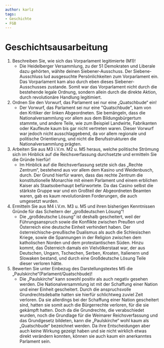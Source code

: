 ```yaml
---
author: karlz
tags:
- Geschichte
- FGB
---
```


# Geschichtsausarbeitung

1. Beschreiben Sie, wie sich das Vorparlament legitimierte (M1)!
	- Die Heidelberger Versammlung, zu der 51 Demokraten und Liberale dazu gehörten, wählte deinen Siebener-Ausschuss. Der Siebene-Ausschluss lud ausgesuchte Persönlichkeiten zum Vorparlament ein. Das Vorparlament kam also durch eben dieses Siebener-Ausschusses zustande. Somit war das Vorparlament nicht durch die bestehende legale Ordnung, sondern allein durch die direkte Aktion, durch revolutionäre Handlung legitimiert.
1. Ordnen Sie den Vorwurf, das Parlament sei nur eine „Quatschbude“ ein!
	- Der Vorwurf, das Parlament sei nur eine "Quatschbude", kam von den Kritiker der linken Abgeordneten. Sie bemängeln, dass die Nationalversammlung vor allem aus dem Bildungsbürgertum stammte, und andere Teile, wie zum Beispiel Landwirte, Fabrikanten oder Kaufleute kaum bis gar nicht vertreten waren. Dieser Vorwurf war jedoch nicht ausschlaggebend, da vor allem regionale und politische Orientierung, und nicht die Berufsstrukturen die Nationalversammlung prägten.
1. Arbeiten Sie aus M3 i.V.m. M2 u. M5 heraus, welche politische Strömung sich im Hinblick auf die Reichsverfassung durchsetzte und ermitteln Sie die Gründe hierfür!
	- Im Hinblick auf die Reichsverfassung setzte sich das „Rechte Zentrum“, bestehend aus vor allem dem Kasino und Weidenbusch, durch. Der Grund hierfür waren, dass das rechte Zentrum die konstitutionelle Monarchie mit einem Parlament und einem erblichen Kaiser als Staatsoberhaupt befürwortete. Da das Casino selbst die stärkste Gruppe war und ein Großteil der Abgeordneten Beamten waren, gab es kaum revolutionären Forderungen, die auch umgesetzt wurden.
1. Ermitteln Sie aus M4 i.V.m. M3 u. M5 und ihren bisherigen Kenntnissen Gründe für das Scheitern der „großdeutschen Lösung“! 
	 - Die „großdeutsche Lösung“ ist deshalb gescheitert, weil der Führungsanspruch sowie die Konflikte zwischen Preußen und Österreich eine deutsche Einheit verhindert haben. Der österreichische-preußische Dualismus als auch die Schlesischen Kriege, sowie die Spannungen in der Religion zwischen dem katholischen Norden und dem protestantischen Süden. Hinzu kommt, das Österreich damals ein Vielvölkerstaat war, der aus Deutschen, Ungarn, Tschechen, Serben, Kroaten, Italienern und Slowaken bestand, und durch eine Großdeutsche Lösung Teile dieser verloren hätte.
1. Bewerten Sie unter Einbezug des Darstellungstextes M5 die „Paulskirche“(Parlament/Quatschbude)!
	- Die „Paulskirche“ kann sowohl positiv als auch negativ gesehen werden. Die Nationalversammlung ist mit der Schaffung einer Nation und einer Einheit gescheitert. Durch die anspruchsvolle Grundrechtsdebatte hatten sie hierfür schlichtweg zuviel Zeit verloren. Da sie allerdings bei der Schaffung einer Nation gescheitert sind, hatten sie somit auch die Bürgerrechte verloren, für die sie gekämpft hatten. Doch da die Grundrechte, die verabschiedet wurden, noch die Grundlage für die Weimarer Reichsverfassung und das Grundgesetz bildeten, kann die „Paulskirche“ wohl kaum als „Quatschbude“ bezeichnet werden. Da ihre Entscheidungen aber auch keine Wirkung gezeigt haben und sie nicht wirklich etwas direkt verändern konnten, können sie auch kaum ein anerkanntes Parlament sein.
